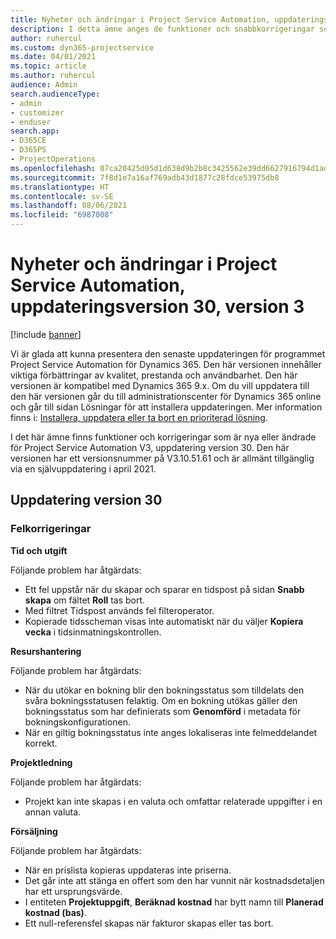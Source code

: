 ```yaml
---
title: Nyheter och ändringar i Project Service Automation, uppdateringsversion 30, version 3
description: I detta ämne anges de funktioner och snabbkorrigeringar som finns tillgängliga i Project Service Automation, uppdateringsversion 30, V3.
author: ruhercul
ms.custom: dyn365-projectservice
ms.date: 04/01/2021
ms.topic: article
ms.author: ruhercul
audience: Admin
search.audienceType:
- admin
- customizer
- enduser
search.app:
- D365CE
- D365PS
- ProjectOperations
ms.openlocfilehash: 07ca20425d05d1d638d9b2b8c3425562e39dd6627916794d1ad8441f00658459
ms.sourcegitcommit: 7f8d1e7a16af769adb43d1877c28fdce53975db8
ms.translationtype: HT
ms.contentlocale: sv-SE
ms.lasthandoff: 08/06/2021
ms.locfileid: "6987008"
---
```

# <a name="whats-new-or-changed-in-project-service-automation-update-release-30-v3"></a>Nyheter och ändringar i Project Service Automation, uppdateringsversion 30, version 3

[!include [banner](../includes/psa-now-project-operations.md)]

Vi är glada att kunna presentera den senaste uppdateringen för programmet Project Service Automation för Dynamics 365. Den här versionen innehåller viktiga förbättringar av kvalitet, prestanda och användbarhet. Den här versionen är kompatibel med Dynamics 365 9.x. Om du vill uppdatera till den här versionen går du till administrationscenter för Dynamics 365 online och går till sidan Lösningar för att installera uppdateringen. Mer information finns i: [Installera, uppdatera eller ta bort en prioriterad lösning](/power-platform/admin/install-remove-preferred-solution.md).

I det här ämne finns funktioner och korrigeringar som är nya eller ändrade för Project Service Automation V3, uppdatering version 30. Den här versionen har ett versionsnummer på V3.10.51.61 och är allmänt tillgänglig via en självuppdatering i april 2021.

## <a name="update-release-30"></a>Uppdatering version 30

### <a name="bug-fixes"></a>Felkorrigeringar

**Tid och utgift**

Följande problem har åtgärdats:

- Ett fel uppstår när du skapar och sparar en tidspost på sidan **Snabb skapa** om fältet **Roll** tas bort.
- Med filtret Tidspost används fel filteroperator.
- Kopierade tidsscheman visas inte automatiskt när du väljer **Kopiera vecka** i tidsinmatningskontrollen.

**Resurshantering**

Följande problem har åtgärdats:

- När du utökar en bokning blir den bokningsstatus som tilldelats den svåra bokningsstatusen felaktig. Om en bokning utökas gäller den bokningsstatus som har definierats som **Genomförd** i metadata för bokningskonfigurationen.
- När en giltig bokningsstatus inte anges lokaliseras inte felmeddelandet korrekt.

**Projektledning**

Följande problem har åtgärdats:

- Projekt kan inte skapas i en valuta och omfattar relaterade uppgifter i en annan valuta.

**Försäljning**

Följande problem har åtgärdats:

- När en prislista kopieras uppdateras inte priserna.
- Det går inte att stänga en offert som den har vunnit när kostnadsdetaljen har ett ursprungsvärde.
- I entiteten **Projektuppgift**, **Beräknad kostnad** har bytt namn till **Planerad kostnad (bas)**.
- Ett null-referensfel skapas när fakturor skapas eller tas bort.
